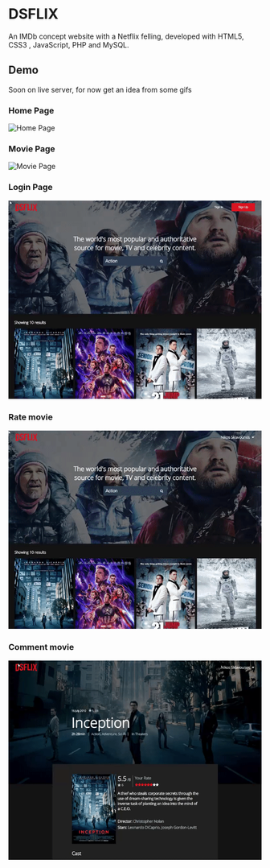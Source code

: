 # DSFLIX 
An IMDb concept website with a Netflix felling, developed with HTML5, CSS3 , JavaScript, PHP and MySQL.

## Demo
Soon on live server, for now get an idea from some gifs


### Home Page
![Home Page](demo/home_page.gif)

### Movie Page
![Movie Page](demo/movie_page.gif)

### Login Page
![Login Page](demo/login_page.gif)

### Rate movie
![Rate movie](demo/rate_movie.gif)

### Comment movie
![Comment movie](demo/comment_movie.gif)
